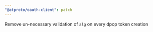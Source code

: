 ```yaml
---
"@atproto/oauth-client": patch
---
```


Remove un-necessary validation of `alg` on every dpop token creation
